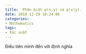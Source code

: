 ```yaml
---
title:  Phân biệt p(x,y) và p(x|y).
date: 2018-11-29 10:24:06
categories:
- Mathematics
tags:
- Xác xuất
---
```

Điều tiên mình đến với định nghĩa